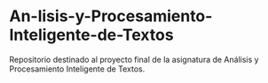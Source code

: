 # An-lisis-y-Procesamiento-Inteligente-de-Textos
Repositorio destinado al proyecto final de la asignatura de Análisis y Procesamiento Inteligente de Textos.
